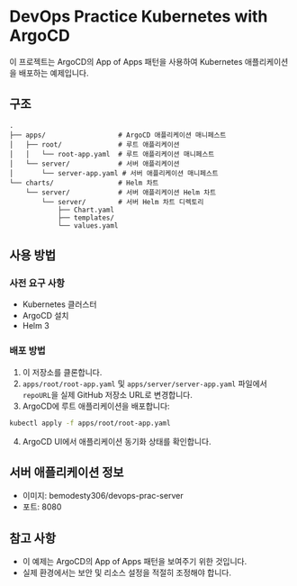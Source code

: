 # DevOps Practice Kubernetes with ArgoCD

이 프로젝트는 ArgoCD의 App of Apps 패턴을 사용하여 Kubernetes 애플리케이션을 배포하는 예제입니다.

## 구조

```
.
├── apps/                  # ArgoCD 애플리케이션 매니페스트
│   ├── root/              # 루트 애플리케이션
│   │   └── root-app.yaml  # 루트 애플리케이션 매니페스트
│   └── server/            # 서버 애플리케이션
│       └── server-app.yaml # 서버 애플리케이션 매니페스트
└── charts/                # Helm 차트
    └── server/            # 서버 애플리케이션 Helm 차트
        └── server/        # 서버 Helm 차트 디렉토리
            ├── Chart.yaml
            ├── templates/
            └── values.yaml
```

## 사용 방법

### 사전 요구 사항

- Kubernetes 클러스터
- ArgoCD 설치
- Helm 3

### 배포 방법

1. 이 저장소를 클론합니다.
2. `apps/root/root-app.yaml` 및 `apps/server/server-app.yaml` 파일에서 `repoURL`을 실제 GitHub 저장소 URL로 변경합니다.
3. ArgoCD에 루트 애플리케이션을 배포합니다:

```bash
kubectl apply -f apps/root/root-app.yaml
```

4. ArgoCD UI에서 애플리케이션 동기화 상태를 확인합니다.

## 서버 애플리케이션 정보

- 이미지: bemodesty306/devops-prac-server
- 포트: 8080

## 참고 사항

- 이 예제는 ArgoCD의 App of Apps 패턴을 보여주기 위한 것입니다.
- 실제 환경에서는 보안 및 리소스 설정을 적절히 조정해야 합니다.
